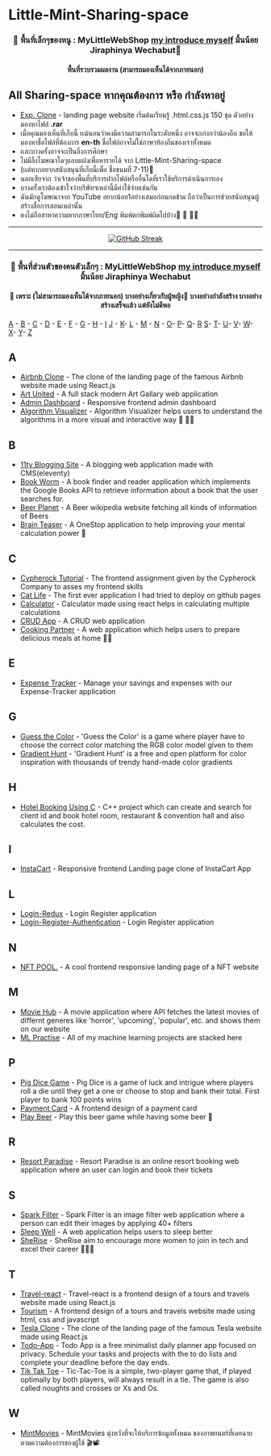 # Little-Mint-Sharing-space

### <p align="center">💖 พื้นที่เล็กๆของหนู :  MyLittleWebShop [my introduce myself](docs/เเนะนำตัวเล็กๆน้อยๆ.md) มิ้นน้อย Jiraphinya Wechabut💖

#### <p align="center"> พื้นที่รวบรวมผลงาน (สามารถมองเห็นได้จากภายนอก)


## All Sharing-space หากคุณต้องการ หรือ กำลังหาอยู่  <a id="a"></a>
- <a href="https://github.com/jiraphinya-lnc/Little-Mint-Sharing-space">Exp. Clone<a/> -  landing page   website เริ่มต้นเรียนรู้ .html.css.js 150 ชุด ตัวอย่าง มองหาไฟล์ **.rar**
- เมื่อคุณมองเห็นที่เก็บนี้ เเน่นอนว่าคงมีความสามารถในระดับหนึ่ง อาจจะเก่งกว่าน้องอีก ขอให้มองหาชื่อไฟล์ที่ต้องการ **en-th** ชื่อไฟล์อาจไม่ใช่ภาษาท้องถิ่นของเราทั้งหมด
- เเละบางครั้งอาจจะเป็นลิ้งการศึกษา
- ไม่มีลิ้งโฆษณาใดๆแอบแฝงเพื่อหารายได้ จาก Little-Mint-Sharing-space
- (เเต่หากอยากสนับสนุนที่เก็บนี้เพื่อ ชื่อขนมที่ 7-11)💖
- นอกเสียจาก ว่าเจ้าของพื้นที่บริการฝากไฟล์หรืออื่นใดที่เราใช้บริการดำเนินการเอง
- บางครั้งเราต้องเข้าใจว่าบริษัทฯเหล่านี้มีค่าใช้จ่ายเช่นกัน
- ฉันมักดูโฆษณาจาก YouTube อยากน้อย1อย่างเสมอก่อนกดข้าม ถือว่าเป็นการช่วยสนับสนุนผู้สร้างสื่อการสอนเหล่านั้น
- คงไม่ถือสาหาความหากภาษาไทย/Eng พิมพ์ตกพิมพ์ผิดไปบ้าง💖 
 🤖 👨‍💻

---

<p align="center">
  <a href="#">
    <img src="https://streak-stats.demolab.com?user=ai-jiraphinya&theme=vue-dark&hide_border=%E0%B9%80%E0%B8%97%E0%B9%87%E0%B8%88&locale=th&mode=weekly&exclude_days=Sun%2CMon%2CTue%2CWed%2CThu%2CFri%2CSat" alt="GitHub Streak" />
  </a>
</p>

---

### <p align="center">💖 พื้นที่ส่วนตัวของคนตัวเล็กๆ :  MyLittleWebShop [my introduce myself](docs/เเนะนำตัวเล็กๆน้อยๆ.md) มิ้นน้อย Jiraphinya Wechabut

#### <p align="center">💖 เพราะ (ไม่สามารถมองเห็นได้จากภายนอก) บางอย่างเกี่ยวกับผู้หญิง💖 บางอย่างกำลังสร้าง บางอย่างสร้างเสร็จเเล้ว เเต่ยังไม่ดีพอ

[A](#a) - [B](#b) - [C](#c) - [D](#d) - [E](#e) - [F](#f) - [G](#g) - [H](#h) - [I](#i)
[J](#j) - [K](#k)- [L](#lr) - [M](#m) - [N](#n) - [O](#o)- [P](#p)- [Q](#q)- [R](#r)
[S](#s)- [T](#t)- [U](#u)- [V](#b)- [W](#wb)- [X](#b)- [Y](#y)- [Z](#z)


## A <a id="a"></a>
- <a href="https://github.com/ai-jiraphinya">Airbnb Clone<a/> - The clone of the landing page of the famous Airbnb website made using React.js
- <a href="https://github.com/ai-jiraphinya/Art-United">Art United<a/> - A full stack modern Art Gallary web application
- <a href="https://github.com/ai-jiraphinya/Admin-Dashboard">Admin Dashboard<a/> - Responsive frontend admin dashboard
- <a href="https://github.com/ai-jiraphinya/Algorithm-Visualizer">Algorithm Visualizer<a/> - Algorithm Visualizer helps users to understand the algorithms in a more visual and interactive way 🤖 👨‍💻
  
## B <a id="b"></a>
- <a href="https://github.com/ai-jiraphinya/11ty-blogging-site">11ty Blogging Site<a/> - A blogging web application made with CMS(eleventy)
- <a href="https://github.com/ai-jiraphinya/Book-Worm">Book Worm<a/> - A book finder and reader application which implements the Google Books API to retrieve information about a book that the user searches for.
- <a href="https://github.com/ai-jiraphinya/Beer-Planet">Beer Planet<a/> - A Beer wikipedia website fetching all kinds of information of Beers
- <a href="https://github.com/ai-jiraphinya/Brain-Teaser">Brain Teaser<a/> - A OneStop application to help improving your mental calculation power 🧑
  
## C <a id="c"></a>
- <a href="https://github.com/ai-jiraphinya/Cypherock-Tutorial">Cypherock Tutorial<a/> - The frontend assignment given by the Cypherock Company to asses my frontend skills
- <a href="https://github.com/ai-jiraphinya/Cat-life">Cat Life<a/> - The first ever application I had tried to deploy on github pages
- <a href="https://github.com/ai-jiraphinya/Calculator.github.io">Calculator<a/> - Calculator made using react helps in calculating multiple calculations
- <a href="https://github.com/ai-jiraphinya/CRUD-app">CRUD App<a/> - A CRUD web application
- <a href="https://github.com/ai-jiraphinya/Cooking-Partner">Cooking Partner<a/> - A web application which helps users to prepare delicious meals at home 🍔🍕

## E <a id="e"></a>
- <a href="https://github.com/ai-jiraphinya/Expense-Tracker">Expense Tracker<a/> - Manage your savings and expenses with our Expense-Tracker application
  
## G <a id="g"></a>
- <a href="https://github.com/ai-jiraphinya/Guess-the-Color">Guess the Color<a/> - 'Guess the Color' is a game where player have to choose the correct color matching the RGB color model given to them
- <a href="https://github.com/ai-jiraphinya/Gradient-Hunt">Gradient Hunt<a/> - 'Gradient Hunt' is a free and open platform for color inspiration with thousands of trendy hand-made color gradients

## H <a id="h"></a>
- <a href="https://github.com/ai-jiraphinya/Hotel-Booking-Using-C">Hotel Booking Using C<a/> - C++ project which can create and search for client id and book hotel room, restaurant & convention hall and also calculates the cost.

## I <a id="i"></a>
- <a href="https://github.com/ai-jiraphinya/InstaCart">InstaCart<a/> - Responsive frontend Landing page clone of InstaCart App 
  
## L <a id="l"></a>
- <a href="https://github.com/ai-jiraphinya/Login-Redux">Login-Redux<a/> - Login Register application 
- <a href="https://github.com/ai-jiraphinya/Login-Register-Authentication">Login-Register-Authentication<a/> - Login Register application 

## N <a id="n"></a>
- <a href="https://github.com/ai-jiraphinya/NFT-Pool">NFT POOL.<a/> - A cool frontend responsive landing page of a NFT website
  
## M <a id="m"></a>
- <a href="https://github.com/ai-jiraphinya/Movie-Hub">Movie Hub<a/> - A movie application where API fetches the latest movies of differnt generes like 'horror', 'upcoming', 'popular', etc. and shows them on our website
- <a href="https://github.com/ai-jiraphinya/ML_Practise">ML Practise<a/> - All of my machine learning projects are stacked here
  
## P <a id="p"></a>
- <a href="https://github.com/ai-jiraphinya/Pig-Dice-Game">Pig Dice Game<a/> - Pig Dice is a game of luck and intrigue where players roll a die until they get a one or choose to stop and bank their total. First player to bank 100 points wins
- <a href="https://github.com/ai-jiraphinya/Payment-card">Payment Card<a/> - A frontend design of a payment card
- <a href="https://github.com/ai-jiraphinya/Play-Beer">Play Beer<a/> - Play this beer game while having some beer 🍺

## R <a id="r"></a>
- <a href="https://github.com/ai-jiraphinya/Resort-Paradise">Resort Paradise<a/> - Resort Paradise is an online resort booking web application where an user can login and book their tickets 
  
## S <a id="s"></a>
- <a href="https://github.com/ai-jiraphinya/Spark-Filter">Spark Filter<a/> - Spark Filter is an image filter web application where a person can edit their images by applying 40+ filters
- <a href="https://github.com/ai-jiraphinya/Sleep-Well">Sleep Well<a/> - A web application helps users to sleep better
- <a href="https://github.com/ai-jiraphinya/SheRise">SheRise<a/> - SheRise aim to encourage more women to join in tech and excel their career 👨‍💻🚀

## T <a id="t"></a>
- <a href="https://github.com/ai-jiraphinya/Travel-react">Travel-react<a/> - Travel-react is a frontend design of a tours and travels website made using React.js
- <a href="https://github.com/ai-jiraphinya/Tourism">Tourism<a/> - A frontend design of a tours and travels website made using html, css and javascript
- <a href="https://github.com/ai-jiraphinya/Tesla-Clone">Tesla Clone<a/> - The clone of the landing page of the famous Tesla website made using React.js
- <a href="https://github.com/ai-jiraphinya/Todo-App">Todo-App<a/> - Todo App is a free minimalist daily planner app focused on privacy. Schedule your tasks and projects with the to do lists and complete your deadline before the day ends. 
- <a href="https://github.com/ai-jiraphinya/tic-tac-toe">Tik Tak Toe<a/> - Tic-Tac-Toe is a simple, two-player game that, if played optimally by both players, will always result in a tie. The game is also called noughts and crosses or Xs and Os.

## W <a id="w"></a>
-  <a href="https://github.com/ai-jiraphinya/Watcho">MintMovies<a/> -  MintMovies มุ่งหวังที่จะให้บริการข้อมูลทั้งหมด ของภาพยนตร์ที่เคยฉาย ตามความต้องการของผู้ใช้ 🎬📽
  
  
  
  
  




